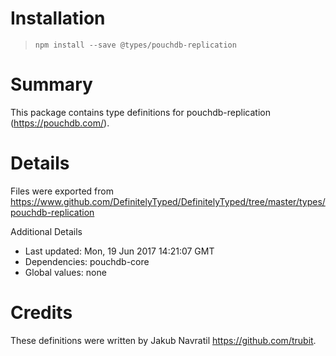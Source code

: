 # Installation
> `npm install --save @types/pouchdb-replication`

# Summary
This package contains type definitions for pouchdb-replication (https://pouchdb.com/).

# Details
Files were exported from https://www.github.com/DefinitelyTyped/DefinitelyTyped/tree/master/types/pouchdb-replication

Additional Details
 * Last updated: Mon, 19 Jun 2017 14:21:07 GMT
 * Dependencies: pouchdb-core
 * Global values: none

# Credits
These definitions were written by Jakub Navratil <https://github.com/trubit>.
